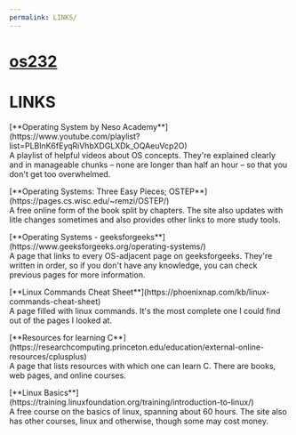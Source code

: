 ```yaml
---
permalink: LINKS/
---
```

# [os232](https://jteo0.github.io/os232/)
# LINKS
<p></p>
[**Operating System by Neso Academy**](https://www.youtube.com/playlist?list=PLBlnK6fEyqRiVhbXDGLXDk_OQAeuVcp2O)<br>A playlist of helpful videos about OS concepts. They're explained clearly and in manageable chunks – none are longer than half an hour – so that you don't get too overwhelmed.
<p></p>
[**Operating Systems: Three Easy Pieces; OSTEP**](https://pages.cs.wisc.edu/~remzi/OSTEP/)<br>A free online form of the book split by chapters. The site also updates with litle changes sometimes and also provides other links to more study tools.
<p></p>
[**Operating Systems - geeksforgeeks**](https://www.geeksforgeeks.org/operating-systems/)<br>A page that links to every OS-adjacent page on geeksforgeeks. They're written in order, so if you don't have any knowledge, you can check previous pages for more information.
<p></p>
[**Linux Commands Cheat Sheet**](https://phoenixnap.com/kb/linux-commands-cheat-sheet)<br> A page filled with linux commands. It's the most complete one I could find out of the pages I looked at.
<p></p>
[**Resources for learning C**](https://researchcomputing.princeton.edu/education/external-online-resources/cplusplus)<br> A page that lists resources with which one can learn C. There are books, web pages, and online courses.
<p></p>
[**Linux Basics**](https://training.linuxfoundation.org/training/introduction-to-linux/)<br> A free course on the basics of linux, spanning about 60 hours. The site also has other courses, linux and otherwise, though some may cost money.

